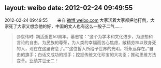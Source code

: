 layout: weibo
date: 2012-02-24 09:49:55
---
2012-02-24 09:49:55  &nbsp;&nbsp;&nbsp;&nbsp;&nbsp;&nbsp; 来自 <a href="http://weibo.com/" rel="nofollow">微博 weibo.com</a>
大家活着大家都把他打倒，大家死了大家又想念他的好，中国的文人也有这么一股子二气……
>  @袁伟时: 胡适逝世50周年。墓志铭：“这个为学术和文化进步，为思想和言论的自由，为民族的尊荣，为人类的幸福而苦心焦虑，敝精劳神以致身死的人，现在在这里安息了。”“这位哲人所给予世界的光明，将永远存在。”自由的旗手；白话文成功的推手；挖掘传统文化珍宝的大功臣；推动思维方法变革。业绩并世无二！ ​​​
